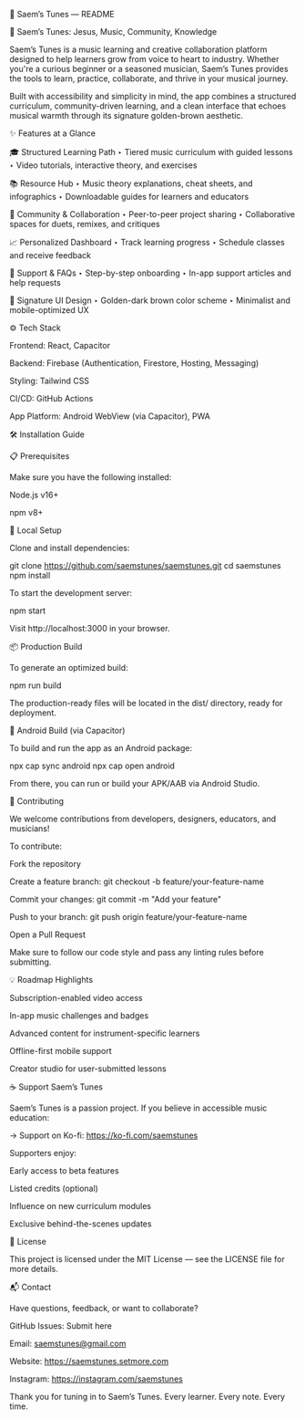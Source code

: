 📘 Saem’s Tunes — README

🎵 Saem’s Tunes: Jesus, Music, Community, Knowledge

Saem’s Tunes is a music learning and creative collaboration platform designed to help learners grow from voice to heart to industry. Whether you're a curious beginner or a seasoned musician, Saem’s Tunes provides the tools to learn, practice, collaborate, and thrive in your musical journey.

Built with accessibility and simplicity in mind, the app combines a structured curriculum, community-driven learning, and a clean interface that echoes musical warmth through its signature golden-brown aesthetic.

✨ Features at a Glance

🎓 Structured Learning Path ‣ Tiered music curriculum with guided lessons ‣ Video tutorials, interactive theory, and exercises

📚 Resource Hub ‣ Music theory explanations, cheat sheets, and infographics ‣ Downloadable guides for learners and educators

👥 Community & Collaboration ‣ Peer-to-peer project sharing ‣ Collaborative spaces for duets, remixes, and critiques

📈 Personalized Dashboard ‣ Track learning progress ‣ Schedule classes and receive feedback

💬 Support & FAQs ‣ Step-by-step onboarding ‣ In-app support articles and help requests

🎨 Signature UI Design ‣ Golden-dark brown color scheme ‣ Minimalist and mobile-optimized UX

⚙️ Tech Stack

Frontend: React, Capacitor

Backend: Firebase (Authentication, Firestore, Hosting, Messaging)

Styling: Tailwind CSS

CI/CD: GitHub Actions

App Platform: Android WebView (via Capacitor), PWA

🛠 Installation Guide

📋 Prerequisites

Make sure you have the following installed:

Node.js v16+

npm v8+

🔧 Local Setup

Clone and install dependencies:

git clone https://github.com/saemstunes/saemstunes.git cd saemstunes npm install

To start the development server:

npm start

Visit http://localhost:3000 in your browser.

📦 Production Build

To generate an optimized build:

npm run build

The production-ready files will be located in the dist/ directory, ready for deployment.

📲 Android Build (via Capacitor)

To build and run the app as an Android package:

npx cap sync android npx cap open android

From there, you can run or build your APK/AAB via Android Studio.

🤝 Contributing

We welcome contributions from developers, designers, educators, and musicians!

To contribute:

Fork the repository

Create a feature branch: git checkout -b feature/your-feature-name

Commit your changes: git commit -m "Add your feature"

Push to your branch: git push origin feature/your-feature-name

Open a Pull Request

Make sure to follow our code style and pass any linting rules before submitting.

💡 Roadmap Highlights

Subscription-enabled video access

In-app music challenges and badges

Advanced content for instrument-specific learners

Offline-first mobile support

Creator studio for user-submitted lessons

☕ Support Saem’s Tunes

Saem’s Tunes is a passion project. If you believe in accessible music education:

→ Support on Ko-fi: https://ko-fi.com/saemstunes

Supporters enjoy:

Early access to beta features

Listed credits (optional)

Influence on new curriculum modules

Exclusive behind-the-scenes updates

📄 License

This project is licensed under the MIT License — see the LICENSE file for more details.

📬 Contact

Have questions, feedback, or want to collaborate?

GitHub Issues: Submit here

Email: saemstunes@gmail.com

Website: https://saemstunes.setmore.com

Instagram: https://instagram.com/saemstunes

Thank you for tuning in to Saem’s Tunes. Every learner. Every note. Every time.
